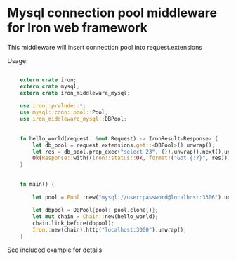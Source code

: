 # Mysql connection pool middleware for Iron web framework

This middleware will insert connection pool into request.extensions

Usage:

```rust

    extern crate iron;
    extern crate mysql;
    extern crate iron_middleware_mysql;
    
    use iron::prelude::*;
    use mysql::conn::pool::Pool;
    use iron_middleware_mysql::DBPool;
    
    
    fn hello_world(request: &mut Request) -> IronResult<Response> {
        let db_pool = request.extensions.get::<DBPool>().unwrap();
        let res = db_pool.prep_exec("select 23", ()).unwrap().next().unwrap().unwrap().unwrap()[0].clone();
        Ok(Response::with((iron::status::Ok, format!("Got {:?}", res))))
    }
    
    
    fn main() {
    
        let pool = Pool::new("mysql://user:password@localhost:3306").unwrap();
    
        let dbpool = DBPool{pool: pool.clone()};
        let mut chain = Chain::new(hello_world);
        chain.link_before(dbpool);
        Iron::new(chain).http("localhost:3000").unwrap();
    }


```

See included example for details
